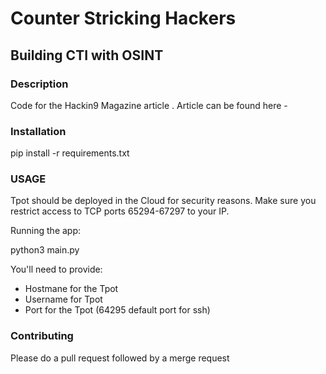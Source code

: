 # Counter Stricking Hackers
## Building CTI with OSINT

### Description
Code for the Hackin9 Magazine article . Article can be found here - 

### Installation
pip install -r requirements.txt

### USAGE
Tpot should be deployed in the Cloud for security reasons. Make sure you restrict access to TCP ports 65294-67297 to your IP.

Running the app:

python3 main.py

You'll need to provide:
- Hostmane for the Tpot
- Username for Tpot
- Port for the Tpot (64295 default port for ssh)

### Contributing
Please do a pull request followed by a merge request
